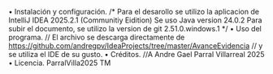 • Instalación y configuración.
/*
Para el desarollo se utilizo la aplicacion de IntelliJ IDEA 2025.2.1 (Communitiy Eidition)
Se uso Java version 24.0.2
Para subir el documento, se utilizo la version de git 2.51.0.windows.1
*/
• Uso del programa.
// El archivo se descarga directamente de https://github.com/andregpv/IdeaProjects/tree/master/AvanceEvidencia
// y se utiliza el IDE de su gusto. 
• Créditos.
//A Andre Gael Parral Villarreal 2025
• Licencia.
ParralVilla2025 TM